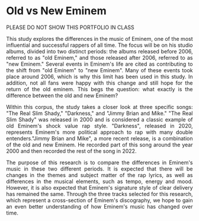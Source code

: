 # Old vs New Eminem
PLEASE DO NOT SHOW THIS PORTFOLIO IN CLASS

<p align="justify"> This study explores the differences in the music of Eminem, one of the most influential and successful rappers of all time. The focus will be on his studio albums, divided into two distinct periods: the albums released before 2006, referred to as "old Eminem," and those released after 2006, referred to as "new Eminem." Several events in Eminem's life are cited as contributing to the shift from "old Eminem" to "new Eminem". Many of these events took place around 2006, which is why this limit has been used in this study. In addition, not all fans were happy with this change and still hope for the return of the old eminem. This begs the question: what exactly is the difference between the old and new Eminem?</p>

<p align="justify"> Within this corpus, the study takes a closer look at three specific songs: "The Real Slim Shady," "Darkness," and "Jimmy Brian and Mike." "The Real Slim Shady" was released in 2000 and is considered a classic example of old Eminem's shock value rap style. "Darkness", released in 2020, represents Eminem's more political approach to rap with many double entenders."Jimmy Brian and Mike", a more recent release, is a combination of the old and new Eminem. He recorded part of this song around the year 2000 and then recorded the rest of the song in 2022. </p>

<p align="justify"> The purpose of this research is to compare the differences in Eminem's music in these two different periods. It is expected that there will be changes in the themes and subject matter of the rap lyrics, as well as differences in the musical elements, such as tempo, energy and mood. However, it is also expected that Eminem's signature style of clear delivery has remained the same. Through the three tracks selected for this research, which represent a cross-section of Eminem's discography, we hope to gain an even better understanding of how Eminem's music has changed over time. </p>
